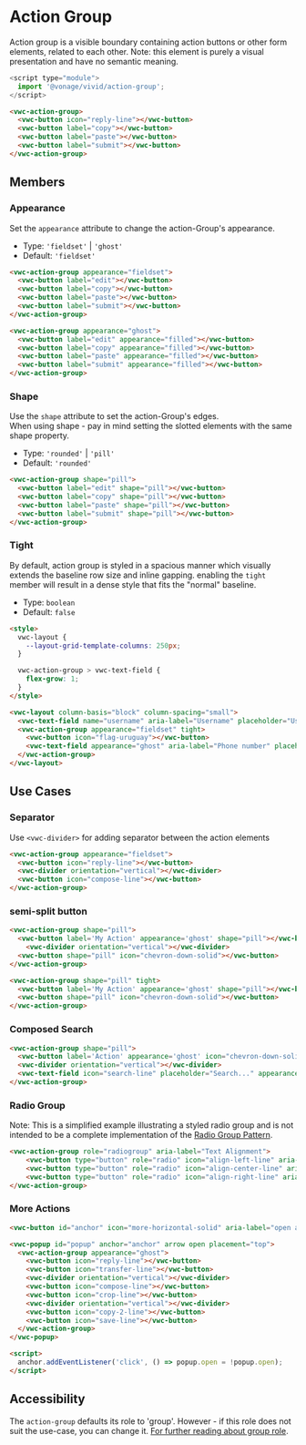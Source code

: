 # Action Group

Action group is a visible boundary containing action buttons or other form elements, related to each other.
Note: this element is purely a visual presentation and have no semantic meaning.

```js
<script type="module">
  import '@vonage/vivid/action-group';
</script>
```

```html preview
<vwc-action-group>
  <vwc-button icon="reply-line"></vwc-button>
  <vwc-button label="copy"></vwc-button>
  <vwc-button label="paste"></vwc-button>
  <vwc-button label="submit"></vwc-button>
</vwc-action-group>
```

## Members

### Appearance

Set the `appearance` attribute to change the action-Group's appearance.

- Type: `'fieldset'` | `'ghost'`
- Default: `'fieldset'`

```html preview
<vwc-action-group appearance="fieldset">
  <vwc-button label="edit"></vwc-button>
  <vwc-button label="copy"></vwc-button>
  <vwc-button label="paste"></vwc-button>
  <vwc-button label="submit"></vwc-button>
</vwc-action-group>

<vwc-action-group appearance="ghost">
  <vwc-button label="edit" appearance="filled"></vwc-button>
  <vwc-button label="copy" appearance="filled"></vwc-button>
  <vwc-button label="paste" appearance="filled"></vwc-button>
  <vwc-button label="submit" appearance="filled"></vwc-button>
</vwc-action-group>
```

### Shape

Use the `shape` attribute to set the action-Group's edges.  
When using shape - pay in mind setting the slotted elements with the same shape property.

- Type: `'rounded'` | `'pill'`
- Default: `'rounded'`

```html preview
<vwc-action-group shape="pill">
  <vwc-button label="edit" shape="pill"></vwc-button>
  <vwc-button label="copy" shape="pill"></vwc-button>
  <vwc-button label="paste" shape="pill"></vwc-button>
  <vwc-button label="submit" shape="pill"></vwc-button>
</vwc-action-group>
```

### Tight

By default, action group is styled in a spacious manner which visually extends the baseline row size and inline gapping.
enabling the `tight` member will result in a dense style that fits the "normal" baseline.

- Type: `boolean`
- Default: `false`

```html preview
<style>
  vwc-layout {
    --layout-grid-template-columns: 250px;
  }

  vwc-action-group > vwc-text-field {
    flex-grow: 1;
  }
</style>

<vwc-layout column-basis="block" column-spacing="small">
  <vwc-text-field name="username" aria-label="Username" placeholder="Username"></vwc-text-field>
  <vwc-action-group appearance="fieldset" tight>
    <vwc-button icon="flag-uruguay"></vwc-button>
    <vwc-text-field appearance="ghost" aria-label="Phone number" placeholder="Phone number" name="phone" autocomplete=""></vwc-text-field>
  </vwc-action-group>
</vwc-layout>
```

## Use Cases

### Separator

Use `<vwc-divider>` for adding separator between the action elements

```html preview
<vwc-action-group appearance="fieldset">
  <vwc-button icon="reply-line"></vwc-button>
  <vwc-divider orientation="vertical"></vwc-divider>
  <vwc-button icon="compose-line"></vwc-button>
</vwc-action-group>
```

### semi-split button

```html preview
<vwc-action-group shape="pill">
  <vwc-button label='My Action' appearance='ghost' shape="pill"></vwc-button>
    <vwc-divider orientation="vertical"></vwc-divider>
  <vwc-button shape="pill" icon="chevron-down-solid"></vwc-button>
</vwc-action-group>

<vwc-action-group shape="pill" tight>
  <vwc-button label='My Action' appearance='ghost' shape="pill"></vwc-button>
  <vwc-button shape="pill" icon="chevron-down-solid"></vwc-button>
</vwc-action-group>
```

### Composed Search

```html preview
<vwc-action-group shape="pill">
  <vwc-button label='Action' appearance='ghost' icon="chevron-down-solid" icon-trailing shape="pill"></vwc-button>
  <vwc-divider orientation="vertical"></vwc-divider>
  <vwc-text-field icon="search-line" placeholder="Search..." appearance='ghost' shape="pill"  style="min-width: 160px;"></vwc-text-field>
</vwc-action-group>
```

### Radio Group

Note: This is a simplified example illustrating a styled radio group and is not intended to be a complete implementation of the [Radio Group Pattern](https://www.w3.org/WAI/ARIA/apg/patterns/radio/).

```html preview
<vwc-action-group role="radiogroup" aria-label="Text Alignment">
    <vwc-button type="button" role="radio" icon="align-left-line" aria-checked="false" tabindex="0" aria-label="Text Align Left"></vwc-button>
    <vwc-button type="button" role="radio" icon="align-center-line" aria-checked="true" tabindex="-1" aria-label="Text Align Center" appearance="filled"></vwc-button>
    <vwc-button type="button" role="radio" icon="align-right-line" aria-checked="false" tabindex="-1" aria-label="Text Align Right"></vwc-button>
</vwc-action-group>
```

### More Actions

```html preview center
<vwc-button id="anchor" icon="more-horizontal-solid" aria-label="open actions menu"></vwc-button>

<vwc-popup id="popup" anchor="anchor" arrow open placement="top">
  <vwc-action-group appearance="ghost">
    <vwc-button icon="reply-line"></vwc-button>
    <vwc-button icon="transfer-line"></vwc-button>
    <vwc-divider orientation="vertical"></vwc-divider>
    <vwc-button icon="compose-line"></vwc-button>
    <vwc-button icon="crop-line"></vwc-button>
    <vwc-divider orientation="vertical"></vwc-divider>
    <vwc-button icon="copy-2-line"></vwc-button>
    <vwc-button icon="save-line"></vwc-button>
  </vwc-action-group>
</vwc-popup>

<script>
  anchor.addEventListener('click', () => popup.open = !popup.open);
</script>
```

## Accessibility

The `action-group` defaults its role to 'group'. 
However - if this role does not suit the use-case, you can change it.
[For further reading about group role](https://developer.mozilla.org/en-US/docs/Web/Accessibility/ARIA/Roles/group_role).